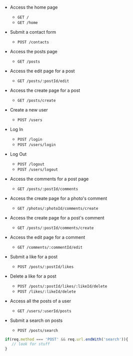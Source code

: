 - Access the home page
  - `GET /`
  - `GET /home`
- Submit a contact form
  - `POST /contacts`
- Access the posts page
  - `GET /posts`
- Access the edit page for a post
  - `GET /posts/:postId/edit`
- Access the create page for a post
  - `GET /posts/create`
- Create a new user
  - `POST /users`
- Log In
  - `POST /login`
  - `POST /users/login`

- Log Out
  - `POST /logout`
  - `POST /users/logout`

- Access the comments for a post page
  - `GET /posts/:postId/comments`
- Access the create page for a photo's comment
  - `GET /photos/:photoId/comments/create`
- Access the create page for a post's comment
  - `GET /posts/:postId/comments/create`
- Access the edit page for a comment
  - `GET /comments/:commentId/edit`

- Submit a like for a post
  - `POST /posts/:postId/likes`
- Delete a like for a post
  - `POST /posts/:postId/likes/:likeId/delete`
  - `POST /likes/:likeId/delete`
- Access all the posts of a user
  - `GET /users/:userId/posts`
- Submit a search on posts
  - `POST /posts/search`

```js
 if(req.method === 'POST' && req.url.endWith('search')){
    // look for stuff
 }


```
